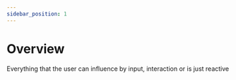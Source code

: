 ```yaml
---
sidebar_position: 1
---
```

# Overview

Everything that the user can influence by input, interaction or is just reactive